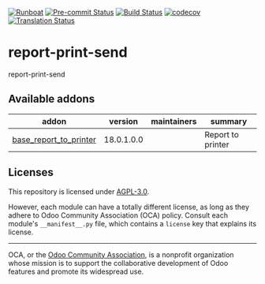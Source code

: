 
[![Runboat](https://img.shields.io/badge/runboat-Try%20me-875A7B.png)](https://runboat.odoo-community.org/builds?repo=OCA/report-print-send&target_branch=18.0)
[![Pre-commit Status](https://github.com/OCA/report-print-send/actions/workflows/pre-commit.yml/badge.svg?branch=18.0)](https://github.com/OCA/report-print-send/actions/workflows/pre-commit.yml?query=branch%3A18.0)
[![Build Status](https://github.com/OCA/report-print-send/actions/workflows/test.yml/badge.svg?branch=18.0)](https://github.com/OCA/report-print-send/actions/workflows/test.yml?query=branch%3A18.0)
[![codecov](https://codecov.io/gh/OCA/report-print-send/branch/18.0/graph/badge.svg)](https://codecov.io/gh/OCA/report-print-send)
[![Translation Status](https://translation.odoo-community.org/widgets/report-print-send-18-0/-/svg-badge.svg)](https://translation.odoo-community.org/engage/report-print-send-18-0/?utm_source=widget)

<!-- /!\ do not modify above this line -->

# report-print-send

report-print-send

<!-- /!\ do not modify below this line -->

<!-- prettier-ignore-start -->

[//]: # (addons)

Available addons
----------------
addon | version | maintainers | summary
--- | --- | --- | ---
[base_report_to_printer](base_report_to_printer/) | 18.0.1.0.0 |  | Report to printer

[//]: # (end addons)

<!-- prettier-ignore-end -->

## Licenses

This repository is licensed under [AGPL-3.0](LICENSE).

However, each module can have a totally different license, as long as they adhere to Odoo Community Association (OCA)
policy. Consult each module's `__manifest__.py` file, which contains a `license` key
that explains its license.

----
OCA, or the [Odoo Community Association](http://odoo-community.org/), is a nonprofit
organization whose mission is to support the collaborative development of Odoo features
and promote its widespread use.
